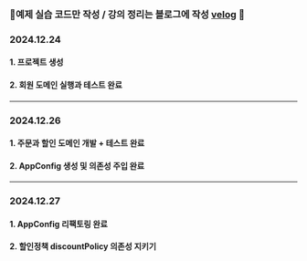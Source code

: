 ### 🚗예제 실습 코드만 작성 / 강의 정리는 블로그에 작성 <a href="https://velog.io/@changi_gg/posts">velog</a> 🚗
### 2024.12.24
#### 1. 프로젝트 생성
#### 2. 회원 도메인 실행과 테스트 완료 

---
### 2024.12.26
#### 1. 주문과 할인 도메인 개발 + 테스트 완료
#### 2. AppConfig 생성 및 의존성 주입 완료

---
### 2024.12.27
#### 1. AppConfig 리팩토링 완료
#### 2. 할인정책 discountPolicy 의존성 지키기 

